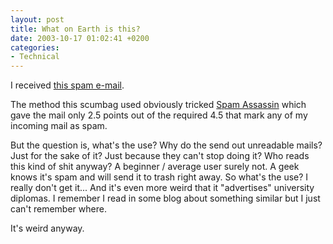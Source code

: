 ```yaml
---
layout: post
title: What on Earth is this?
date: 2003-10-17 01:02:41 +0200
categories:
- Technical
---
```

I received <a href="http://www.rusiczki.net/blog/blogstuff/what_on_earth_is_this.txt">this spam e-mail</a>.

The method this scumbag used obviously tricked <a href="http://spamassassin.org/" title="Great SPAM fighting tool">Spam Assassin</a> which gave the mail only 2.5 points out of the required 4.5 that mark any of my incoming mail as spam.

But the question is, what's the use? Why do the send out unreadable mails? Just for the sake of it? Just because they can't stop doing it? Who reads this kind of shit anyway? A beginner / average user surely not. A geek knows it's spam and will send it to trash right away. So what's the use? I really don't get it... And it's even more weird that it "advertises" university diplomas. I remember I read in some blog about something similar but I just can't remember where.

It's weird anyway.

